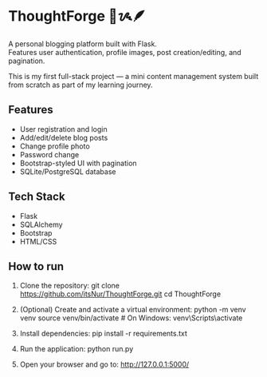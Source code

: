 # ThoughtForge 📜ᝰ🪶

A personal blogging platform built with Flask.  
Features user authentication, profile images, post creation/editing, and pagination.

This is my first full-stack project — a mini content management system built from scratch as part of my learning journey.

## Features
- User registration and login
- Add/edit/delete blog posts
- Change profile photo
- Password change
- Bootstrap-styled UI with pagination
- SQLite/PostgreSQL database

## Tech Stack
- Flask
- SQLAlchemy
- Bootstrap
- HTML/CSS

## How to run
1. Clone the repository:
git clone https://github.com/itsNur/ThoughtForge.git cd ThoughtForge

3. (Optional) Create and activate a virtual environment:
python -m venv venv source venv/bin/activate # On Windows: venv\Scripts\activate

3. Install dependencies:
pip install -r requirements.txt

4. Run the application:
python run.py

5. Open your browser and go to:
http://127.0.0.1:5000/
